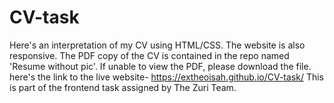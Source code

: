 # CV-task
Here's an interpretation of my CV using HTML/CSS.
The website is also responsive.
The PDF copy of the CV is contained in the repo named 'Resume without pic'.
If unable to view the PDF, please download the file.
here's the link to the live website- https://extheoisah.github.io/CV-task/
This is part of the frontend task assigned by The Zuri Team.
